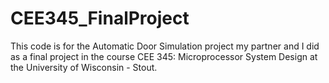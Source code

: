 # CEE345_FinalProject
This code is for the Automatic Door Simulation project my partner and I did as a final project in the course CEE 345: Microprocessor System Design at the University of Wisconsin - Stout.
